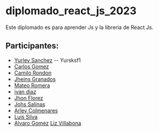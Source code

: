 # diplomado_react_js_2023

Este diplomado es para aprender Js y la libreria de React Js.

## Participantes:

- [Yurley Sanchez](https://github.com/Yursksf1) -- Yursksf1
- [Carlos Gomez](https://github.com/cgomez2305)
- [Camilo Rondon](https://github.com/CamiloRondonDev)
- [Jheins Granados](https://github.com/jheins7)
- [Mateo Romera](https://github.com/gmateo404)
- [ivan diaz](https://github.com/ivandiaz1998)
- [Jhon Florez](https://github.com/JhonFlorez17)
- [Johs Salinas](https://github.com/johssalinas)
- [Arley Colmenares](https://github.com/arleyortiz10)
- [Luis Silva](https://github.com/silpos)
- [Alvaro Gomez](https://github.com/Alvarog0218)
[Liz Villabona](https://github.com/lizvillabona)
